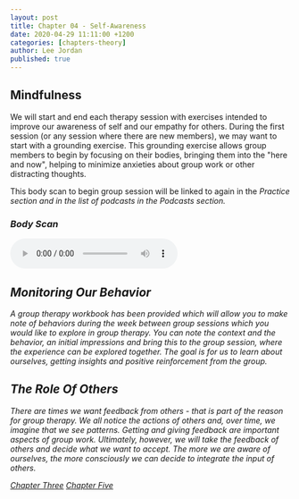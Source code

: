 ```yaml
---
layout: post
title: Chapter 04 - Self-Awareness
date: 2020-04-29 11:11:00 +1200
categories: [chapters-theory]
author: Lee Jordan
published: true
---
```


<h2>Mindfulness</h2>

We will start and end each therapy session with exercises intended to improve our awareness of self and our empathy for others. During the first session (or any session where there are new members), we may want to start with a grounding exercise. This grounding exercise allows group members to begin by focusing on their bodies, bringing them into the "here and now", helping to minimize anxieties about group work or other distracting thoughts.

This body scan to begin group session will be linked to again in the <i>Practice<i> section and in the list of podcasts in the <i>Podcasts</i> section.

<h3>Body Scan</h3>

<audio controls>
  <source src="horse.ogg" type="audio/ogg">
  <source src="horse.mp3" type="audio/mpeg">
Your browser does not support the audio element.
</audio>

<h2>Monitoring Our Behavior</h2>

A group therapy workbook has been provided which will allow you to make note of behaviors during the week between group sessions which you would like to explore in group therapy. You can note the context and the behavior, an initial impressions and bring this to the group session, where the experience can be explored together. The goal is for us to learn about ourselves, getting insights and positive reinforcement from the group.

<h2>The Role Of Others</h2>

There are times we want feedback from others - that is part of the reason for group therapy. We all notice the actions of others and, over time, we imagine that we see patterns. Getting and giving feedback are important aspects of group work. Ultimately, however, we will take the feedback of others and decide what we want to accept. The more we are aware of ourselves, the more consciously we can decide to integrate the input of others.

<div class="pagination">
    <a class="pagination-item older" href="https://therapy.geraldleejordan.com/chapter-03/">Chapter Three</a>
      <a class="pagination-item newer" href="https://therapy.geraldleejordan.com/chapter-05/">Chapter Five</a>
</div>
